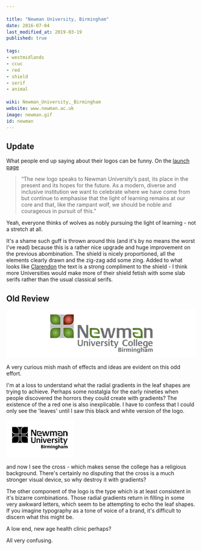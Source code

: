 ```yaml
---

title: "Newman University, Birmingham"
date: 2016-07-04
last_modified_at: 2019-03-19
published: true

tags:
- westmidlands
- ccuc
- red
- shield
- serif
- animal

wiki: Newman_University,_Birmingham
website: www.newman.ac.uk
image: newman.gif
id: newman
---
```

## Update

What people end up saying about their logos can be funny. On the [launch page][launch]

> “The new logo speaks to Newman University’s past, its place in the present and its hopes for the future. As a modern, diverse and inclusive institution we want to celebrate where we have come from but continue to emphasise that the light of learning remains at our core and that, like the rampant wolf, we should be noble and courageous in pursuit of this.”

Yeah, everyone thinks of wolves as nobly pursuing the light of learning - not a stretch at all. 

It's a shame such guff is thrown around this (and it's by no means the worst I've read) because this is a rather nice upgrade and huge improvement on the previous abombination. The shield is nicely proportioned, all the elements clearly drawn and the zig-zag add some zing. Added to what looks like [Clarendon](clarendon) the text is a strong compliment to the shield - I think more Universities would make more of their shield fetish with some slab serifs rather than the usual classical serifs.

## Old Review

![Old Logo](/images/unilogos/newman-old.gif)

A very curious mish mash of effects and ideas are evident on this odd effort.

I'm at a loss to understand what the radial gradients in the leaf shapes are trying to achieve. Perhaps some nostalgia for the early nineties when people discovered the horrors they could create with gradients? The existence of the a red one is also inexplicable. I have to confess that I could only see the 'leaves' until I saw this black and white version of the logo.

![Black and white logo](/images/unilogos/newman-bw.png)

and now I see the cross - which makes sense the college has a religious background. There's certainly no disputing that the cross is a much stronger visual device, so why destroy it with gradients?

The other component of the logo is the type which is at least consistent in it's bizarre combinations. Those radial gradients return in filling in some very awkward letters, which seem to be attempting to echo the leaf shapes. If you imagine typography as a tone of voice of a brand, it's difficult to discern what this might be.

A low end, new age health clinic perhaps?

All very confusing.

[launch]: https://www.newman.ac.uk/news/newman-university-birmingham-launches-new-brand-mark-50th-anniversary/
[clarendon]: https://en.wikipedia.org/wiki/Clarendon_(typeface)